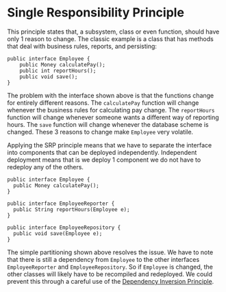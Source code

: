 # Single Responsibility Principle

This principle states that, a subsystem, class or even function, should have only 1 reason to change. The classic example is a class that has methods that deal with business rules, reports, and persisting:

    public interface Employee {
        public Money calculatePay();
        public int reportHours();
        public void save();
    }

The problem with the interface shown above is that the functions change for entirely different reasons. The `calculatePay` function will change whenever the business rules for calculating pay change. The `reportHours` function will change whenever someone wants a different way of reporting hours. The `save` function will change whenever the database scheme is changed. These 3 reasons to change make `Employee` very volatile.

Applying the SRP principle means that we have to separate the interface into components that can be deployed independently. Independent deployment means that is we deploy 1 component we do not have to redeploy any of the others.

    public interface Employee {
      public Money calculatePay();
    }

    public interface EmployeeReporter {
      public String reportHours(Employee e);
    }

    public interface EmployeeRepository {
      public void save(Employee e);
    }

The simple partitioning shown above resolves the issue. We have to note that there is still a dependency from `Employee` to the other interfaces `EmployeeReporter` and `EmployeeRepository`. So if `Employee` is changed, the other classes will likely have to be recompiled and redeployed. We could prevent this through a careful use of the [Dependency Inversion Principle](dip).
